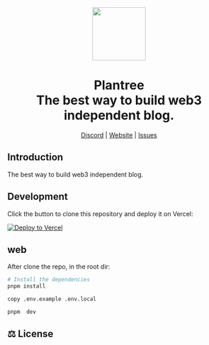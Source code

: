 <div align="center">

<a href="https://www.plantree.xyz" alt="PenX Logo">
    <img src="https://www.plantree.xyz/images/logo-512.png" height="120"/></a>

<h1 style="border-bottom: none">
    <b>Plantree</b><br />
      The best way to build web3 independent blog.
    <br>
</h1>

[Discord](https://discord.gg/nyVpH9njDu) | [Website](https://www.plantree.xyz) | [Issues](https://github.com/plantree-xyz/plantree/issues)

</div>

## Introduction

The best way to build web3 independent blog.

## Development

Click the button to clone this repository and deploy it on Vercel:

[![Deploy to Vercel](https://vercel.com/button)](https://vercel.com/new/clone?s=https%3A%2F%2Fgithub.com%2F0xjojo1%2Fplantree&project-name=plantree&repository-name=plantree&env=NEXTAUTH_SECRET,NEXT_PUBLIC_THEME,BLOB_READ_WRITE_TOKEN,DATABASE_URL,NEXT_PUBLIC_SPACE_ID,NEXT_PUBLIC_PROJECT_ID,NEXT_PUBLIC_NETWORK,NEXT_PUBLIC_CONNECT_TYPE,NEXT_PUBLIC_POSTS_PAGE_SIZE,&envDescription=Please%20provide%20the%20following%20environment%20variables&envLink=https%3A%2F%2Fgithub.com%2F0xjojo1%2Fplantree%2Fblob%2Fmain%2FREADME.md)

## web

After clone the repo, in the root dir:

```bash
# Install the dependencies
pnpm install

copy .env.example .env.local

pnpm  dev
```

## ⚖️ License

